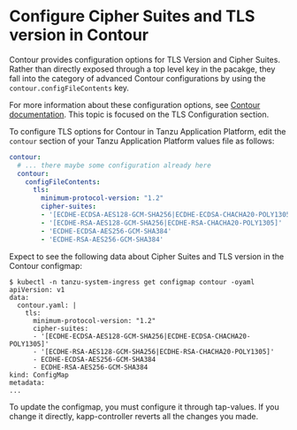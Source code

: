 # Configure Cipher Suites and TLS version in Contour

Contour provides configuration options for TLS Version and Cipher Suites. Rather than directly exposed through a top level key in the pacakge, 
they fall into the category of advanced Contour configurations by using the `contour.configFileContents` key.

For more information about these configuration options, see [Contour documentation](https://projectcontour.io/docs/v1.23.1/configuration/). 
This topic is focused on the TLS Configuration section.

To configure TLS options for Contour in Tanzu Application Platform, edit the `contour` section of your Tanzu Application Platform values file as follows:

```yaml
contour:
  # ... there maybe some configuration already here
  contour:
    configFileContents:
      tls:
        minimum-protocol-version: "1.2"
        cipher-suites:
        - '[ECDHE-ECDSA-AES128-GCM-SHA256|ECDHE-ECDSA-CHACHA20-POLY1305]'
        - '[ECDHE-RSA-AES128-GCM-SHA256|ECDHE-RSA-CHACHA20-POLY1305]'
        - 'ECDHE-ECDSA-AES256-GCM-SHA384'
        - 'ECDHE-RSA-AES256-GCM-SHA384'
```

Expect to see the following data about Cipher Suites and TLS version in the Contour configmap:

```console
$ kubectl -n tanzu-system-ingress get configmap contour -oyaml
apiVersion: v1
data:
  contour.yaml: |
    tls:
      minimum-protocol-version: "1.2"
      cipher-suites:
      - '[ECDHE-ECDSA-AES128-GCM-SHA256|ECDHE-ECDSA-CHACHA20-POLY1305]'
      - '[ECDHE-RSA-AES128-GCM-SHA256|ECDHE-RSA-CHACHA20-POLY1305]'
      - ECDHE-ECDSA-AES256-GCM-SHA384
      - ECDHE-RSA-AES256-GCM-SHA384
kind: ConfigMap
metadata:
...
```

To update the configmap, you must configure it through tap-values. If you change it directly, kapp-controller reverts all the changes you made.
